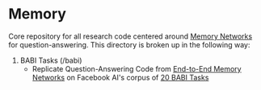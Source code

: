# Memory

Core repository for all research code centered around [Memory Networks](http://arxiv.org/pdf/1410.3916v11.pdf)
for question-answering. This directory is broken up in the following way:

1. BABI Tasks (/babi)
    - Replicate Question-Answering Code from [End-to-End Memory Networks](http://arxiv.org/pdf/1503.08895v5.pdf)
      on Facebook AI's corpus of [20 BABI Tasks](https://research.facebook.com/researchers/1543934539189348)